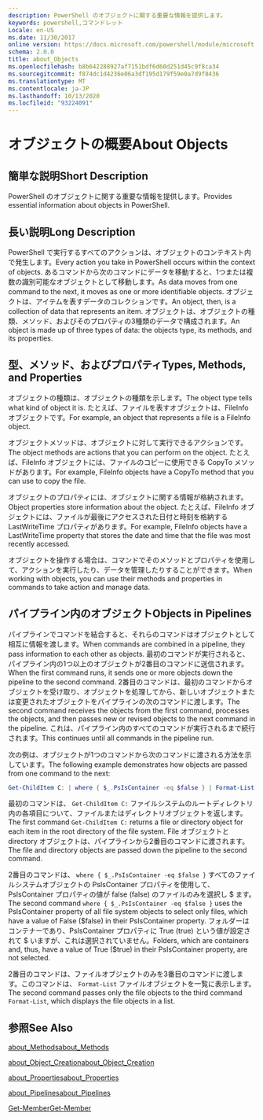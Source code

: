 ```yaml
---
description: PowerShell のオブジェクトに関する重要な情報を提供します。
keywords: powershell,コマンドレット
Locale: en-US
ms.date: 11/30/2017
online version: https://docs.microsoft.com/powershell/module/microsoft.powershell.core/about/about_objects?view=powershell-7.1&WT.mc_id=ps-gethelp
schema: 2.0.0
title: about_Objects
ms.openlocfilehash: b8b642288927af7151bdf6d60d251d45c9f8ca34
ms.sourcegitcommit: f874dc1d4236e06a3df195d179f59e0a7d9f8436
ms.translationtype: MT
ms.contentlocale: ja-JP
ms.lasthandoff: 10/13/2020
ms.locfileid: "93224091"
---
```

# <a name="about-objects"></a><span data-ttu-id="52acc-104">オブジェクトの概要</span><span class="sxs-lookup"><span data-stu-id="52acc-104">About Objects</span></span>

## <a name="short-description"></a><span data-ttu-id="52acc-105">簡単な説明</span><span class="sxs-lookup"><span data-stu-id="52acc-105">Short Description</span></span>
<span data-ttu-id="52acc-106">PowerShell のオブジェクトに関する重要な情報を提供します。</span><span class="sxs-lookup"><span data-stu-id="52acc-106">Provides essential information about objects in PowerShell.</span></span>

## <a name="long-description"></a><span data-ttu-id="52acc-107">長い説明</span><span class="sxs-lookup"><span data-stu-id="52acc-107">Long Description</span></span>

<span data-ttu-id="52acc-108">PowerShell で実行するすべてのアクションは、オブジェクトのコンテキスト内で発生します。</span><span class="sxs-lookup"><span data-stu-id="52acc-108">Every action you take in PowerShell occurs within the context of objects.</span></span> <span data-ttu-id="52acc-109">あるコマンドから次のコマンドにデータを移動すると、1つまたは複数の識別可能なオブジェクトとして移動します。</span><span class="sxs-lookup"><span data-stu-id="52acc-109">As data moves from one command to the next, it moves as one or more identifiable objects.</span></span> <span data-ttu-id="52acc-110">オブジェクトは、アイテムを表すデータのコレクションです。</span><span class="sxs-lookup"><span data-stu-id="52acc-110">An object, then, is a collection of data that represents an item.</span></span> <span data-ttu-id="52acc-111">オブジェクトは、オブジェクトの種類、メソッド、およびそのプロパティの3種類のデータで構成されます。</span><span class="sxs-lookup"><span data-stu-id="52acc-111">An object is made up of three types of data: the objects type, its methods, and its properties.</span></span>

## <a name="types-methods-and-properties"></a><span data-ttu-id="52acc-112">型、メソッド、およびプロパティ</span><span class="sxs-lookup"><span data-stu-id="52acc-112">Types, Methods, and Properties</span></span>

<span data-ttu-id="52acc-113">オブジェクトの種類は、オブジェクトの種類を示します。</span><span class="sxs-lookup"><span data-stu-id="52acc-113">The object type tells what kind of object it is.</span></span> <span data-ttu-id="52acc-114">たとえば、ファイルを表すオブジェクトは、FileInfo オブジェクトです。</span><span class="sxs-lookup"><span data-stu-id="52acc-114">For example, an object that represents a file is a FileInfo object.</span></span>

<span data-ttu-id="52acc-115">オブジェクトメソッドは、オブジェクトに対して実行できるアクションです。</span><span class="sxs-lookup"><span data-stu-id="52acc-115">The object methods are actions that you can perform on the object.</span></span>
<span data-ttu-id="52acc-116">たとえば、FileInfo オブジェクトには、ファイルのコピーに使用できる CopyTo メソッドがあります。</span><span class="sxs-lookup"><span data-stu-id="52acc-116">For example, FileInfo objects have a CopyTo method that you can use to copy the file.</span></span>

<span data-ttu-id="52acc-117">オブジェクトのプロパティには、オブジェクトに関する情報が格納されます。</span><span class="sxs-lookup"><span data-stu-id="52acc-117">Object properties store information about the object.</span></span> <span data-ttu-id="52acc-118">たとえば、FileInfo オブジェクトには、ファイルが最後にアクセスされた日付と時刻を格納する LastWriteTime プロパティがあります。</span><span class="sxs-lookup"><span data-stu-id="52acc-118">For example, FileInfo objects have a LastWriteTime property that stores the date and time that the file was most recently accessed.</span></span>

<span data-ttu-id="52acc-119">オブジェクトを操作する場合は、コマンドでそのメソッドとプロパティを使用して、アクションを実行したり、データを管理したりすることができます。</span><span class="sxs-lookup"><span data-stu-id="52acc-119">When working with objects, you can use their methods and properties in commands to take action and manage data.</span></span>

## <a name="objects-in-pipelines"></a><span data-ttu-id="52acc-120">パイプライン内のオブジェクト</span><span class="sxs-lookup"><span data-stu-id="52acc-120">Objects in Pipelines</span></span>

<span data-ttu-id="52acc-121">パイプラインでコマンドを結合すると、それらのコマンドはオブジェクトとして相互に情報を渡します。</span><span class="sxs-lookup"><span data-stu-id="52acc-121">When commands are combined in a pipeline, they pass information to each other as objects.</span></span> <span data-ttu-id="52acc-122">最初のコマンドが実行されると、パイプライン内の1つ以上のオブジェクトが2番目のコマンドに送信されます。</span><span class="sxs-lookup"><span data-stu-id="52acc-122">When the first command runs, it sends one or more objects down the pipeline to the second command.</span></span> <span data-ttu-id="52acc-123">2番目のコマンドは、最初のコマンドからオブジェクトを受け取り、オブジェクトを処理してから、新しいオブジェクトまたは変更されたオブジェクトをパイプラインの次のコマンドに渡します。</span><span class="sxs-lookup"><span data-stu-id="52acc-123">The second command receives the objects from the first command, processes the objects, and then passes new or revised objects to the next command in the pipeline.</span></span>
<span data-ttu-id="52acc-124">これは、パイプライン内のすべてのコマンドが実行されるまで続行されます。</span><span class="sxs-lookup"><span data-stu-id="52acc-124">This continues until all commands in the pipeline run.</span></span>

<span data-ttu-id="52acc-125">次の例は、オブジェクトが1つのコマンドから次のコマンドに渡される方法を示しています。</span><span class="sxs-lookup"><span data-stu-id="52acc-125">The following example demonstrates how objects are passed from one command to the next:</span></span>

```powershell
Get-ChildItem C: | where { $_.PsIsContainer -eq $false } | Format-List
```

<span data-ttu-id="52acc-126">最初のコマンドは、 `Get-ChildItem C:` ファイルシステムのルートディレクトリ内の各項目について、ファイルまたはディレクトリオブジェクトを返します。</span><span class="sxs-lookup"><span data-stu-id="52acc-126">The first command `Get-ChildItem C:` returns a file or directory object for each item in the root directory of the file system.</span></span> <span data-ttu-id="52acc-127">File オブジェクトと directory オブジェクトは、パイプラインから2番目のコマンドに渡されます。</span><span class="sxs-lookup"><span data-stu-id="52acc-127">The file and directory objects are passed down the pipeline to the second command.</span></span>

<span data-ttu-id="52acc-128">2番目のコマンドは、 `where { $_.PsIsContainer -eq $false }` すべてのファイルシステムオブジェクトの PsIsContainer プロパティを使用して、PsIsContainer プロパティの値が false (false) のファイルのみを選択し \$ ます。</span><span class="sxs-lookup"><span data-stu-id="52acc-128">The second command `where { $_.PsIsContainer -eq $false }` uses the PsIsContainer property of all file system objects to select only files, which have a value of False (\$false) in their PsIsContainer property.</span></span> <span data-ttu-id="52acc-129">フォルダーはコンテナーであり、PsIsContainer プロパティに True (true) という値が設定されて \$ いますが、これは選択されていません。</span><span class="sxs-lookup"><span data-stu-id="52acc-129">Folders, which are containers and, thus, have a value of True (\$true) in their PsIsContainer property, are not selected.</span></span>

<span data-ttu-id="52acc-130">2番目のコマンドは、ファイルオブジェクトのみを3番目のコマンドに渡します。このコマンドは、 `Format-List` ファイルオブジェクトを一覧に表示します。</span><span class="sxs-lookup"><span data-stu-id="52acc-130">The second command passes only the file objects to the third command `Format-List`, which displays the file objects in a list.</span></span>

## <a name="see-also"></a><span data-ttu-id="52acc-131">参照</span><span class="sxs-lookup"><span data-stu-id="52acc-131">See Also</span></span>

[<span data-ttu-id="52acc-132">about_Methods</span><span class="sxs-lookup"><span data-stu-id="52acc-132">about_Methods</span></span>](about_Methods.md)

[<span data-ttu-id="52acc-133">about_Object_Creation</span><span class="sxs-lookup"><span data-stu-id="52acc-133">about_Object_Creation</span></span>](about_Object_Creation.md)

[<span data-ttu-id="52acc-134">about_Properties</span><span class="sxs-lookup"><span data-stu-id="52acc-134">about_Properties</span></span>](about_Properties.md)

[<span data-ttu-id="52acc-135">about_Pipelines</span><span class="sxs-lookup"><span data-stu-id="52acc-135">about_Pipelines</span></span>](about_Pipelines.md)

[<span data-ttu-id="52acc-136">Get-Member</span><span class="sxs-lookup"><span data-stu-id="52acc-136">Get-Member</span></span>](xref:Microsoft.PowerShell.Utility.Get-Member)

